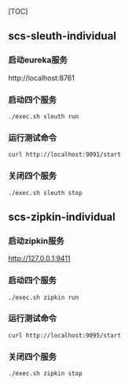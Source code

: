 [TOC]

## scs-sleuth-individual
### 启动eureka服务
http://localhost:8761
### 启动四个服务
```
./exec.sh sleuth run
```
### 运行测试命令
```
curl http://localhost:9091/start
```
### 关闭四个服务
```
./exec.sh sleuth stop
```

## scs-zipkin-individual
### 启动zipkin服务
http://127.0.0.1:9411
### 启动四个服务
```
./exec.sh zipkin run
```
### 运行测试命令
```
curl http://localhost:9095/start
```
### 关闭四个服务
```
./exec.sh zipkin stop
```